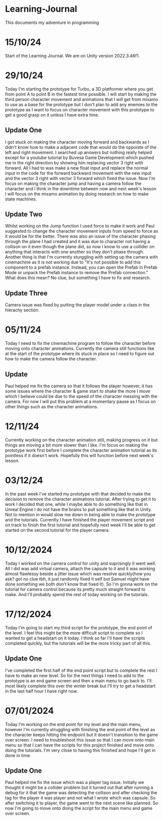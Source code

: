 # Learning-Journal
This documents my adventure in programming

# 15/10/24
Start of the Learning Journal. 
We are on Unity version 2022.3.46f1.

# 29/10/24
Today I'm starting the prototype for Turbo, a 3D platformer where you get from point A to point B in the fastest time possible. I will start by making the third person character movement and animations that I will get from mixamo to use as a base for the prototype but I don't plan to add any enemies to the prototype as I want to focus on character movement with this prototype to get a good grasp on it unless I have extra time.
## Update One
I got stuck on making the character moving forward and backwards as I didn't know how to make a adjacent code that would do the oppoiste of the left and right movement. 
I searched up answers but nothing really helped except for a youtube tutorial by Buvesa Game Development which pushed me in the right direction by showing him replacing vector 3 right with forward.
All I had to was make a new float input and replace the normal input in the code for the forward backward movement with the new input and the vector 3 right with vector 3 forward which fixed the issue. 
Now I'm focus on making the character jump and having a camera follow the character and I think in the downtime between now and next week's lesson I will focus on the mixamo animation by doing research on how to make state machines.
## Update Two
Whilst working on the Jump function I used force to make it work and Paul suggested to change the character movement inputs from speed to force as it would be for the better. There was also an issue of the character phasing through the plane I had created and it was due to character not having a collison on it even though the plane did, so now I know to use a collider on anything that interacts with one another so they don't phase through. Another thing is that I'm currently sturggling with setting up the camera with cinemachine as it is not working due to "It's not possible to add this component to a prefab instance. Instead, you can open the Prefab in Prefab Mode or unpack the Prefab instance to remove the Prefab connection." What does this mean? No clue, but something I have to fix and research.
## Update Three
Camera issue was fixed by putting the player model under a class in the hierachy section.
# 05/11/24
Today I need to fix the cinemachine program to follow the character before moving onto character animations. Currently the camera still functions like at the start of the prototype where its stuck in place so I need to figure out how to make the camera follow the character.
## Update
Paul helped me fix the camera so that it follows the player however, it has some issues where the character & game start to shake the more I move which I believe could be due to the speed of the character messing with the camera. For now I will put this problem at a momentary pause as I focus on other things such as the character animations.
# 12/11/24
Currently working on the character animation still, making progress on it but things are moving a bit more slower than I like. I'm focus on making the prototype work first before I complete the character animation tutorial as its pointless if it doesn't work. Hopefully this will function before next week's lesson.
# 03/12/24
In the past week I've started my prototype with that decided to make the decision to remove the character animations tutorial. After trying to get it to work I decided that one, while I maybe able to do something like that in Unreal Engine I do not have the brains to pull something like that in Unity. Not to mention in would slow me down in being able to make the prototype and the tutorials. Currently I have finished the player movement script and on track to finish the first tutorial and hopefully next week I'll be able to get started on the second tutorial for the player camera.
# 10/12/2024
Today I worked on the camera control for unity and suprisingly it went well. All I did was add virtual camera, attach the capsule to it and it was working almost flawlessy beside a jitter issue which was resolve quickly(how you ask? got no clue tbh, it just randomly fixed it self but Samuel might have done something we both don't know that fixed it). So I'm gonna work on the tutorial for camera control because its pretty much straight forward to make. And I'll probably spend the rest of today working on the tutorials. 
# 17/12/2024
Today I'm going to start my third script for the prototype, the end point of the level. I feel this might be the more difficult script to complete so I wanted to get a headstart on it today. I think so far I'll have the scripts completed quickly, but the tutorials will be the more tricky part of all this.
## Update One
I've completed the first half of the end point script but to complete the rest I have to make an new level. So for the next things I need to add to the prototype is an end game screen and then a main menu to go back to. I'll most likely complete this over the winter break but I'll try to get a headstart in the last half hour I have right now.
# 07/01/2024
Today I'm working on the end point for my level and the main menu, however I'm currently struggling with finishing the end point of the level as the character keeps hitting the endpoint but it doesn't transition to the game over screen. I need to troubleshoot this issue so that I can move onto main menu so that I can have the scripts for this project finished and move onto doing the tutorials. I'm very close to having this finished and hope I'll get in done in time.
## Update One
Paul helped me fix the issue which was a player tag issue. Initially we thought it might be a collider problem but it turned out that after running a debug for it that the game was detecting the collison and after checking the tag for the player it was player and not what I wrote which was capsule. So after switching it to player, the game went to the next scene like planned. So now I'm going to move onto doing the script for the main menu and game over screen. 
